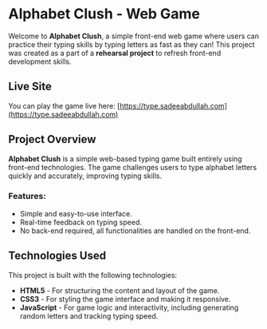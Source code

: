 # Alphabet Clush - Web Game

Welcome to **Alphabet Clush**, a simple front-end web game where users can practice their typing skills by typing letters as fast as they can! This project was created as a part of a **rehearsal project** to refresh front-end development skills.

## Live Site

You can play the game live here: [https://type.sadeeabdullah.com](https://type.sadeeabdullah.com)

## Project Overview

**Alphabet Clush** is a simple web-based typing game built entirely using front-end technologies. The game challenges users to type alphabet letters quickly and accurately, improving typing skills.

### Features:
- Simple and easy-to-use interface.
- Real-time feedback on typing speed.
- No back-end required, all functionalities are handled on the front-end.

## Technologies Used

This project is built with the following technologies:
- **HTML5** - For structuring the content and layout of the game.
- **CSS3** - For styling the game interface and making it responsive.
- **JavaScript** - For game logic and interactivity, including generating random letters and tracking typing speed.